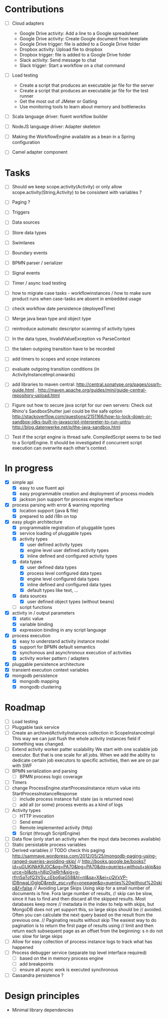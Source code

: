 # Contributions

- [ ] Cloud adapters
  - Google Drive activity: Add a line to a Google spreadsheet
  - Google Drive activity: Create Google document from template
  - Google Drive trigger: file is added to a Google Drive folder
  - Dropbox activity: Upload file to dropbox
  - Dropbox trigger: file is added to a Google Drive folder
  - Slack activity: Send message to chat
  - Slack trigger: Start a workflow on a chat command

- [ ] Load testing
  - Create a script that produces an executable jar file for the server
  - Create a script that produces an executable jar file for the test runner
  - Get the most out of JMeter or Gatling 
  - Use monitoring tools to learn about memory and bottlenecks

- [ ] Scala language driver: fluent workflow builder 
- [ ] NodeJS language driver: Adapter skeleton
- [ ] Making the WorkflowEngine available as a bean in a Spring configuration
- [ ] Camel adapter component

# Tasks

- [ ] Should we keep scope.activity(Activity) or only allow scope.activity(String,Activity) to be consistent with variables ? 
- [ ] Paging ? 
- [ ] Triggers
- [ ] Data sources
- [ ] Store data types
- [ ] Swimlanes 
- [ ] Boundary events
- [ ] BPMN parser / serializer
- [ ] Signal events
- [ ] Timer / async load testing

- [ ] how to migrate case tasks - workflowinstances / how to make sure product runs when case-tasks are absent in embedded usage

- [ ] check workflow date persistence (deployedTime)
- [ ] Merge java bean type and object type
- [ ] reintroduce automatic descriptor scanning of activity types
- [ ] In the data types, InvalidValueException vs ParseContext
- [ ] the taken outgoing transition have to be recorded
- [ ] add timers to scopes and scope instances
- [ ] evaluate outgoing transition conditions (in ActivityInstanceImpl.onwards)
- [ ] add libraries to maven central: http://central.sonatype.org/pages/ossrh-guide.html ,  http://maven.apache.org/guides/mini/guide-central-repository-upload.html
- [ ] Figure out how to secure java script for our own servers:  Check out Rhino's SandboxShutter
        juel could be the safe option
        http://stackoverflow.com/questions/2151166/how-to-lock-down-or-sandbox-jdks-built-in-javascript-interpreter-to-run-untru 
        http://blog.datenwerke.net/p/the-java-sandbox.html
- [ ] Test if the script engine is thread safe. CompiledScript seems to be tied to a ScriptEngine. It should be investigated if concurrent script execution can overwrite each other's context.

# In progress

- [x] simple api 
  - [x] easy to use fluent api
  - [x] easy programmable creation and deployment of process models
  - [x] jackson json support for process engine interface
- [x] process parsing with error & warning reporting
  - [x] location support (java & file) 
  - [x] prepared to add i18n on top
- [x] easy plugin architecture
  - [x] programmable registration of pluggable types
  - [x] service loading of pluggable types
  - [x] activity types
     - [x] user defined activity types
     - [x] engine level user defined activity types
     - [x] inline defined and configured activity types
  - [x] data types
     - [x] user defined data types
     - [x] process level configured data types
     - [x] engine level configured data types
     - [x] inline defined and configured data types
     - [x] default types like text, ... 
  - [x] data sources
     - [x] user defined object types (without beans) 
  - [ ] script functions
- [x] activity in / output parameters
  - [x] static value 
  - [x] variable binding 
  - [x] expression binding in any script language 
- [x] process execution
  - [x] easy to understand activity instance model
  - [x] support for BPMN default semantics
  - [x] synchonous and asynchronoux execution of activities
  - [x] activity worker pattern / adapters
- [x] pluggable persistence architecture 
- [x] transient execution context variables
- [x] mongodb persistence
  - [x] mongodb mapping
  - [x] mongodb clustering

# Roadmap

- [ ] Load testing
- [ ] Pluggable task service
- [ ] Create an archivedActivityInstances collection in ScopeInstanceImpl  This way we can just flush the whole activity instances field if something was changed.
- [ ] Extend activity worker patter scalability
      We start with one scalable job executor.  But that is one scale for all jobs.
      When we add the ability to dedicate certain job executors to specific activities, then 
      we are on par with SWF
- [ ] BPMN serialization and parsing
  - [ ] BPMN process logic coverage
- [ ] Timers
- [ ] change ProcessEngine.startProcessInstance return value into StartProcessInstanceResponse
  - [ ] include process instance full state (as is returned now)
  - [ ] add all (or some) process events as a kind of logs
- [ ] Activity types
  - [ ] HTTP invocation
  - [ ] Send email
  - [ ] Remote implemented activity (http)
  - [x] Script (through ScriptEngine)
- [ ] Data flow (only start an activity when the input data becomes available)
- [ ] Static persistable process variables
- [ ] Derived variables
  // TODO check this paging http://sammaye.wordpress.com/2012/05/25/mongodb-paging-using-ranged-queries-avoiding-skip/
  // http://books.google.be/books?id=uGUKiNkKRJ0C&pg=PA70&lpg=PA70&dq=queries+without+skip&source=bl&ots=h8jzOjeRrh&sig=g-rfrn5aTofQ3VSv_cEbo6jaG58&hl=nl&sa=X&ei=cQVxVP-lD8nwaLj0gIgD&redir_esc=y#v=onepage&q=queries%20without%20skip&f=false
  // Avoiding Large Skips Using skip for a small number of documents is fine. Fora large number of results, 
  // skip can be slow, since it has to find and then discard all the skipped results. Most databases keep more 
  // metadata in the index to help with skips, but MongoDB does not yet support this, so large skips should be 
  // avoided. Often you can calculate the next query based on the result from the previous one. 
  // Paginating results without skip The easiest way to do pagination is to return the first page of results using 
  // limit and then return each subsequent page as an offset from the beginning: s n do not use: slow for large skips
- [ ] Allow for easy collection of process instance logs to track what has happened
- [ ] Process debugger service (separate top level interface required)
  - [ ] based on the in memory process engine
  - [ ] add breakpoints
  - [ ] ensure all async work is executed synchronous 
- [ ] Cassandra persistence ?

# Design principles

* Minimal library dependencies
